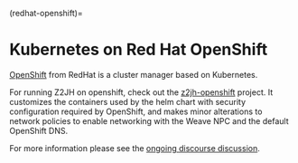 (redhat-openshift)=

# Kubernetes on Red Hat OpenShift

[OpenShift](https://okd.io/) from RedHat is a cluster manager based on Kubernetes.

For running Z2JH on openshift, check out the [z2jh-openshift](https://github.com/gembaadvantage/z2jh-openshift) project. It customizes the containers used by the helm chart with security configuration required by OpenShift, and makes minor alterations to network policies to enable networking with the Weave NPC and the default OpenShift DNS.

For more information please see the [ongoing discourse discussion](https://discourse.jupyter.org/t/zero-to-jupyterhub-and-red-hat-openshift/12656).

